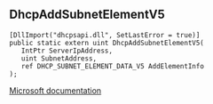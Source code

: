 ## DhcpAddSubnetElementV5

```
[DllImport("dhcpsapi.dll", SetLastError = true)]
public static extern uint DhcpAddSubnetElementV5(
   IntPtr ServerIpAddress,
   uint SubnetAddress,
   ref DHCP_SUBNET_ELEMENT_DATA_V5 AddElementInfo
);
```

[Microsoft documentation](TODO)
